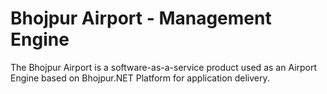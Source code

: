 # Bhojpur Airport - Management Engine
The Bhojpur Airport is a software-as-a-service product used as an Airport Engine based on Bhojpur.NET Platform for application delivery.
